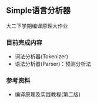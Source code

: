 ## Simple语言分析器 ##
大二下学期编译原理大作业

### 目前完成内容 ###
- 词法分析器(Tokenizer)
- 语法分析器(Parser)：预测分析法

### 参考资料 ###
- 编译原理及实践教程(第二版)